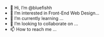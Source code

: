 - 👋 Hi, I’m @bluefishh
- 👀 I’m interested in Front-End Web Design...
- 🌱 I’m currently learning ...
- 💞️ I’m looking to collaborate on ...
- 📫 How to reach me ...

<!---
bluefishh/bluefishh is a ✨ special ✨ repository because its `README.md` (this file) appears on your GitHub profile.
You can click the Preview link to take a look at your changes.
--->
